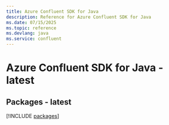 ```yaml
---
title: Azure Confluent SDK for Java
description: Reference for Azure Confluent SDK for Java
ms.date: 07/15/2025
ms.topic: reference
ms.devlang: java
ms.service: confluent
---
```

# Azure Confluent SDK for Java - latest
## Packages - latest
[!INCLUDE [packages](confluent-index.md)]